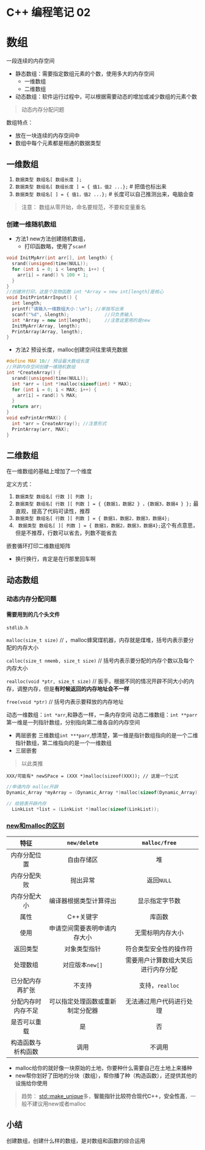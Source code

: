 # C++ 编程笔记 02

# 数组

一段连续的内存空间

- 静态数组：需要指定数组元素的个数，使用多大的内存空间
  - 一维数组
  - 二维数组
- 动态数组：软件运行过程中，可以根据需要动态的增加或减少数组的元素个数
> 动态内存分配问题

数组特点：
- 放在一块连续的内存空间中
- 数组中每个元素都是相通的数据类型

## 一维数组

1. `数据类型 数组名[ 数组长度 ];`
2. `数据类型 数组名[ 数组长度 ] = { 值1，值2 ...};` # 把值也标出来
3. `数据类型 数组名[ ] = { 值1，值2 ...};` # 长度可以自己推测出来，电脑会查

> 注意： 数组从零开始，命名要规范，不要和变量重名

### 创建一维随机数组



- 方法1 new方法创建随机数组，
  - 打印函数略，使用了`scanf`
```c++
void InitMyArr(int arr[], int length) {
  srand((unsigned)time(NULL));
  for (int i = 0; i < length; i++) {
    arr[i] = rand() % 100 + 1;
  }
}
//创建并打印，这是个及物函数 int *Array = new int[length]是核心
void InitPrintArrInput() {
  int length;
  printf("请输入一维数组大小：\n"); //单独写出来
  scanf("%d", &length);             //只负责输入
  int *Array = new int[length];     //注意这里用的是new
  InitMyArr(Array, length);
  PrintArray(Array, length);
}

```


- 方法2 预设长度，malloc创建空间往里填充数据

```c++
#define MAX 10// 预设最大数组长度
//开辟内存空间创建一维随机数组
int *CreateArray() {
  srand((unsigned)time(NULL));
  int *arr = (int *)malloc(sizeof(int) * MAX);
  for (int i = 0; i < MAX; i++) {
    arr[i] = rand() % MAX;
  }
  return arr;
}
void exPrintArrMAX() {
  int *arr = CreateArray(); //注意形式
  PrintArray(arr, MAX);
}

```

## 二维数组

在一维数组的基础上增加了一个维度

定义方式：

1. `数据类型 数组名[ 行数 ][ 列数 ];`
2. `数据类型 数组名[ 行数 ][ 列数 ] = { {数据1，数据2 } ，{数据3，数据4 } };` 最直观，提高了代码可读性，推荐
3. `数据类型 数组名[ 行数 ][ 列数 ] = { 数据1，数据2，数据3，数据4};`
4. ` 数据类型 数组名[ ][ 列数 ] = { 数据1，数据2，数据3，数据4};`这个有点意思，但是不推荐，行数可以省去，列数不能省去






嵌套循环打印二维数组矩阵
- 换行换行，肯定是在行那里回车啊

## 动态数组

### 动态内存分配问题

#### 需要用到的几个头文件




`stdlib.h`

`malloc(size_t size)` // ，malloc蜂窝煤机器，内存就是煤堆，括号内表示要分配的内存大小

`calloc(size_t nmemb, size_t size)` // 括号内表示要分配的内存个数以及每个内存大小

`realloc(void *ptr, size_t size)` // 扳手，根据不同的情况开辟不同大小的内存，调整内存，但是**有时候返回的内存地址会不一样**

`free(void *ptr)` // 括号内表示要释放的内存地址

动态一维数组：`int *arr`,和静态一样，一条内存空间
动态二维数组：`int **parr`第一维是一列指针数组，分别指向第二维各自的内存空间
 - 两层嵌套
三维数组`int ***parr`,想清楚，第一维是指针数组指向的是一个二维指针数组，第二维指向的是一个一维数组
- 三层嵌套
>以此类推

`XXX/可能有* newSPace = (XXX *)malloc(sizeof(XXX)); // 这是一个公式`

```c++
//申请内存 malloc开辟
Dynamic_Array *myArray = (Dynamic_Array *)malloc(sizeof(Dynamic_Array));

// 给链表开辟内存
  LinkList *list = (LinkList *)malloc(sizeof(LinkList));
```

###  [new和malloc的区别](https://www.cnblogs.com/qg-whz/p/5140930.html)


|  特征  |  `new/delete`  |  `malloc/free`  |
|:--:|:--:|:--:|
|  内存分配位置  | 自由存储区   |堆    |
|   内存分配失败 | 抛出异常   |返回`NULL`    |
| 内存分配大小   | 编译器根据类型计算得出 |显示指定字节数    |
|  属性  |  C++关键字   |  库函数  |
| 使用   | 申请空间需要表明申请内存大小   |  无需标明内存大小  |
|  返回类型  |  对象类型指针  |  符合类型安全性的操作符  |
| 处理数组   |对应版本`new[]` |需要用户计算数组大笑后进行内存分配    |
|已分配内存再扩张    |  不支持  |支持，`realloc`    |
| 分配内存时内存不足   |  可以指定处理函数或重新制定分配器  | 无法通过用户代码进行处理   |
| 是否可以重载   | 是   |  否 |
|  构造函数与析构函数|  调用  | 不调用   |

- malloc给你的就好像一块原始的土地，你要种什么需要自己在土地上来播种
- new帮你划好了田地的分块（数组），帮你播了种（构造函数），还提供其他的设施给你使用

> 趋势： [std::make_unique](https://vivym.gitbooks.io/effective-modern-cpp-zh/content/SmartPointers/21-Prefer-std-make_unique-and-std-make_shared-to-direct-use-of-new.html)多，**智能指针比较符合现代C++，安全性高**，一般不建议用new或者malloc








## 小结

创建数组，创建什么样的数组，是对数组和函数的综合运用
